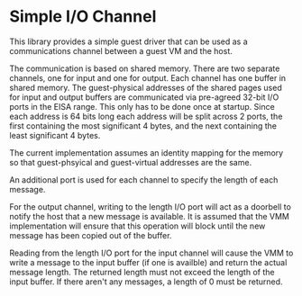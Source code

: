 # Simple I/O Channel

This library provides a simple guest driver that can be used as a communications
channel between a guest VM and the host.

The communication is based on shared memory. There are two separate channels,
one for input and one for output. Each channel has one buffer in shared memory.
The guest-physical addresses of the shared pages used for input and output
buffers are communicated via pre-agreed 32-bit I/O ports in the EISA range. This
only has to be done once at startup. Since each address is 64 bits long each
address will be split across 2 ports, the first containing the most significant
4 bytes, and the next containing the least significant 4 bytes.

The current implementation assumes an identity mapping for the memory so that
guest-phsyical and guest-virtual addresses are the same.

An additional port is used for each channel to specify the length of each
message.

For the output channel, writing to the length I/O port will act as a doorbell to
notify the host that a new message is available. It is assumed that the VMM
implementation will ensure that this operation will block until the new message
has been copied out of the buffer.

Reading from the length I/O port for the input channel will cause the VMM to
write a message to the input buffer (if one is availble) and return the actual
message length. The returned length must not exceed the length of the input
buffer. If there aren't any messages, a length of 0 must be returned.
